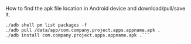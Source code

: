 How to find the apk file location in Android device and download/pull/save it.

```
./adb shell pm list packages -f
./adb pull /data/app/com.company.project.apps.appname.apk .
./adb install com.company.project.apps.appname.apk .```